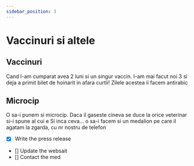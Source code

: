 ```yaml
---
sidebar_position: 3
---
```


# Vaccinuri si altele

## Vaccinuri

Cand l-am cumparat avea 2 luni si un singur vaccin. I-am mai facut noi 3 si deja a primit bilet de hoinarit in afara curtii!
Zilele acestea ii facem antirabic

## Microcip

O sa-i punem si microcip. Daca il gaseste cineva se duce la orice veterinar si-i spune al cui e
Si inca ceva... o sa-i facem si un medalion pe care il agatam la zgarda, cu nr nostru de telefon


- [x] Write the press release
- [] Update the websait
- [] Contact the med